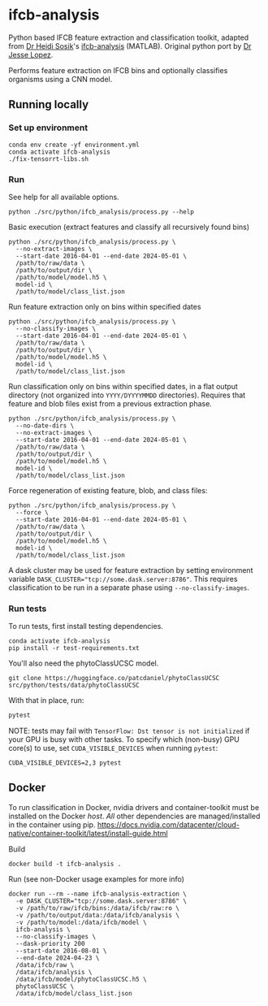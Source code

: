 # ifcb-analysis

Python based IFCB feature extraction and classification toolkit,
adapted from [Dr Heidi Sosik](https://github.com/hsosik)'s
[ifcb-analysis](https://github.com/hsosik/ifcb-analysis)
(MATLAB). Original python port by [Dr Jesse Lopez](https://github.com/yosoyjay).

Performs feature extraction on IFCB bins
and optionally classifies organisms using a
CNN model.

## Running locally

### Set up environment

```
conda env create -yf environment.yml
conda activate ifcb-analysis
./fix-tensorrt-libs.sh
```

### Run

See help for all available options.

```
python ./src/python/ifcb_analysis/process.py --help
```

Basic execution (extract features and classify all recursively found bins)

```
python ./src/python/ifcb_analysis/process.py \
  --no-extract-images \
  --start-date 2016-04-01 --end-date 2024-05-01 \
  /path/to/raw/data \
  /path/to/output/dir \
  /path/to/model/model.h5 \
  model-id \
  /path/to/model/class_list.json
```

Run feature extraction only on bins within specified dates

```
python ./src/python/ifcb_analysis/process.py \
  --no-classify-images \
  --start-date 2016-04-01 --end-date 2024-05-01 \
  /path/to/raw/data \
  /path/to/output/dir \
  /path/to/model/model.h5 \
  model-id \
  /path/to/model/class_list.json
```

Run classification only on bins within specified dates, in a
flat output directory (not organized into `YYYY/DYYYYMMDD` directories).
Requires that feature and blob files exist from a previous extraction phase.

```
python ./src/python/ifcb_analysis/process.py \
  --no-date-dirs \
  --no-extract-images \
  --start-date 2016-04-01 --end-date 2024-05-01 \
  /path/to/raw/data \
  /path/to/output/dir \
  /path/to/model/model.h5 \
  model-id \
  /path/to/model/class_list.json
```

Force regeneration of existing feature, blob, and class files:

```
python ./src/python/ifcb_analysis/process.py \
  --force \
  --start-date 2016-04-01 --end-date 2024-05-01 \
  /path/to/raw/data \
  /path/to/output/dir \
  /path/to/model/model.h5 \
  model-id \
  /path/to/model/class_list.json
```

A dask cluster may be used for feature extraction by setting
environment variable `DASK_CLUSTER="tcp://some.dask.server:8786"`.
This requires classification to be run in a separate phase using
`--no-classify-images`.

### Run tests

To run tests, first install testing dependencies.

```
conda activate ifcb-analysis
pip install -r test-requirements.txt
```

You'll also need the phytoClassUCSC model.

```
git clone https://huggingface.co/patcdaniel/phytoClassUCSC src/python/tests/data/phytoClassUCSC
```

With that in place, run:

```sh
pytest
```

NOTE: tests may fail with `TensorFlow: Dst tensor is not initialized`
if your GPU is busy with other tasks.
To specify which (non-busy) GPU core(s) to use,
set `CUDA_VISIBLE_DEVICES` when running `pytest`:

```
CUDA_VISIBLE_DEVICES=2,3 pytest
```

## Docker

To run classification in Docker, nvidia drivers and container-toolkit
must be installed on the Docker *host*.
*All* other dependencies are managed/installed in the container using pip.
https://docs.nvidia.com/datacenter/cloud-native/container-toolkit/latest/install-guide.html

Build

```
docker build -t ifcb-analysis .
```

Run (see non-Docker usage examples for more info)

```
docker run --rm --name ifcb-analysis-extraction \
  -e DASK_CLUSTER="tcp://some.dask.server:8786" \
  -v /path/to/raw/ifcb/bins:/data/ifcb/raw:ro \
  -v /path/to/output/data:/data/ifcb/analysis \
  -v /path/to/model:/data/ifcb/model \
  ifcb-analysis \
  --no-classify-images \
  --dask-priority 200
  --start-date 2016-08-01 \
  --end-date 2024-04-23 \
  /data/ifcb/raw \
  /data/ifcb/analysis \
  /data/ifcb/model/phytoClassUCSC.h5 \
  phytoClassUCSC \
  /data/ifcb/model/class_list.json
```
